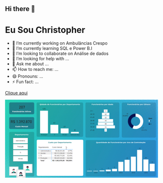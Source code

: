 ## Hi there 👋
# Eu Sou Christopher



- 🔭 I’m currently working on Ambulâncias Crespo
- 🌱 I’m currently learning SQL e Power B.I
- 👯 I’m looking to collaborate on Análise de dados
- 🤔 I’m looking for help with ...
- 💬 Ask me about ...
- 📫 How to reach me: ...
- 😄 Pronouns: ...
- ⚡ Fun fact: ...

<a href='https://github.com/Christophersantos007/RHportifolio'>  Clique aqui </a>

<img width=700 src='https://github.com/Christophersantos007/RHportifolio/blob/main/Imagens/rh.png?raw=true ' >


<div>


</div>


